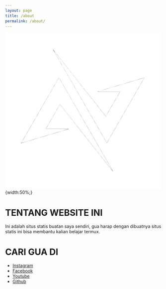 ```yaml
---
layout: page
title: /about
permalink: /about/
---
```

![My-Logo](https://raw.githubusercontent.com/N74NK/N74NK.github.io/master/_images/n-letter-logo-template-vector-19702070-picsay-removebg-preview.png){width:50%;}
# TENTANG WEBSITE INI

Ini adalah situs statis buatan saya sendiri, gua harap dengan dibuatnya situs statis ini bisa membantu kalian belajar termux.


# CARI GUA DI
- [Instagram](https://instagram.com/n74nk420)
- [Facebook](https://facebook.com/njnk.xnxx)
- [Youtube](https://youtube.com/NjankSoekamti)
- [Github](https://github.com/N74NK)

